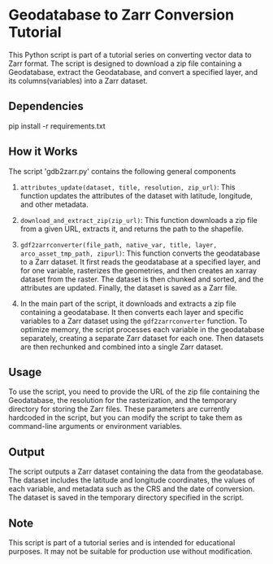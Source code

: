 # Geodatabase to Zarr Conversion Tutorial

This Python script is part of a tutorial series on converting vector data to Zarr format. The script is designed to download a zip file containing a Geodatabase, extract the Geodatabase, and convert a specified layer, and its columns(variables) into a Zarr dataset.

## Dependencies
 pip install -r requirements.txt

## How it Works

The script 'gdb2zarr.py'  contains the following general components

1. `attributes_update(dataset, title, resolution, zip_url)`: This function updates the attributes of the dataset with latitude, longitude, and other metadata.

2. `download_and_extract_zip(zip_url)`: This function downloads a zip file from a given URL, extracts it, and returns the path to the shapefile.

3. `gdf2zarrconverter(file_path, native_var, title, layer, arco_asset_tmp_path, zipurl)`: This function converts the geodatabase to a Zarr dataset. It first reads the geodatabase at a specified layer, and for one variable, rasterizes the geometries, and then creates an xarray dataset from the raster. The dataset is then chunked and sorted, and the attributes are updated. Finally, the dataset is saved as a Zarr file.

4. In the main part of the script, it downloads and extracts a zip file containing a geodatabase. It then converts each layer and specific variables to a Zarr dataset using the `gdf2zarrconverter` function. To optimize memory, the script processes each variable in the geodatabase separately, creating a separate Zarr dataset for each one.  Then datasets are then rechunked and combined into a single Zarr dataset.    

## Usage

To use the script, you need to provide the URL of the zip file containing the Geodatabase, the resolution for the rasterization, and the temporary directory for storing the Zarr files. These parameters are currently hardcoded in the script, but you can modify the script to take them as command-line arguments or environment variables.

## Output

The script outputs a Zarr dataset containing the data from the geodatabase. The dataset includes the latitude and longitude coordinates, the values of each variable, and metadata such as the CRS and the date of conversion. The dataset is saved in the temporary directory specified in the script.

## Note

This script is part of a tutorial series and is intended for educational purposes. It may not be suitable for production use without modification.
